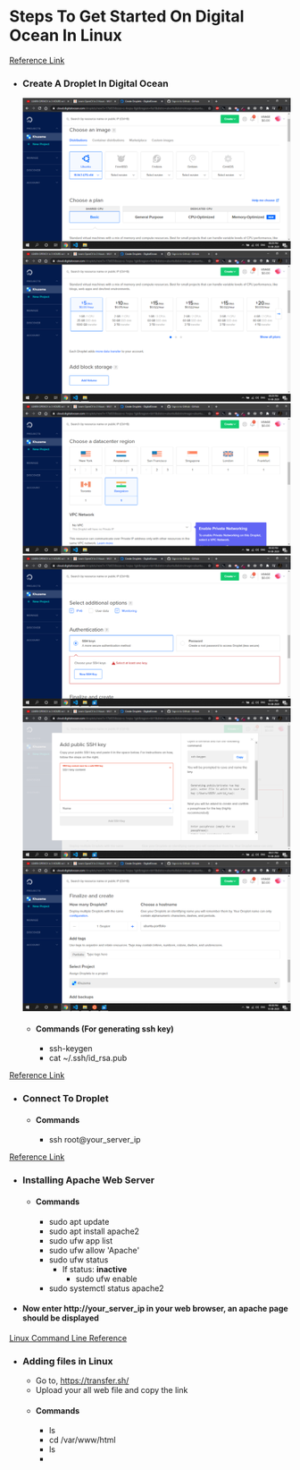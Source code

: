 # Steps To Get Started On Digital Ocean In Linux

[Reference Link](https://www.digitalocean.com/docs/droplets/how-to/create/)

- ### Create A Droplet In Digital Ocean
    <img src="https://github.com/khuzema786/Digital-Ocean/blob/master/Images/Screenshot%20(92).png"/>
    <img src="https://github.com/khuzema786/Digital-Ocean/blob/master/Images/Screenshot%20(93).png"/>
    <img src="https://github.com/khuzema786/Digital-Ocean/blob/master/Images/Screenshot%20(94).png"/>
    <img src="https://github.com/khuzema786/Digital-Ocean/blob/master/Images/Screenshot%20(95).png"/>
    <img src="https://github.com/khuzema786/Digital-Ocean/blob/master/Images/Screenshot%20(96).png"/>
    <img src="https://github.com/khuzema786/Digital-Ocean/blob/master/Images/Screenshot%20(97).png"/>
    
  - #### Commands (For generating ssh key)
    - ssh-keygen
    - cat ~/.ssh/id_rsa.pub

[Reference Link](https://www.digitalocean.com/docs/droplets/how-to/connect-with-ssh/openssh/)

- ### Connect To Droplet
  - #### Commands
    - ssh root@your_server_ip

[Reference Link](https://www.digitalocean.com/community/tutorials/how-to-install-the-apache-web-server-on-ubuntu-18-04)

- ### Installing Apache Web Server

  - #### Commands
    - sudo apt update
    - sudo apt install apache2
    - sudo ufw app list
    - sudo ufw allow 'Apache'
    - sudo ufw status
      - If status: <b>inactive</b>
        - sudo ufw enable
    - sudo systemctl status apache2

- #### Now enter http://your_server_ip in your web browser, an apache page should be displayed

[Linux Command Line Reference](https://www.howtogeek.com/412055/37-important-linux-commands-you-should-know/)

- ### Adding files in Linux
  - Go to, https://transfer.sh/
  - Upload your all web file and copy the link
  - #### Commands
    - ls
    - cd /var/www/html
    - ls
    -
